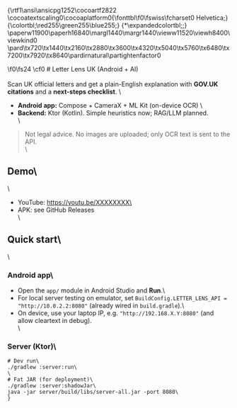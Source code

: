 {\rtf1\ansi\ansicpg1252\cocoartf2822
\cocoatextscaling0\cocoaplatform0{\fonttbl\f0\fswiss\fcharset0 Helvetica;}
{\colortbl;\red255\green255\blue255;}
{\*\expandedcolortbl;;}
\paperw11900\paperh16840\margl1440\margr1440\vieww11520\viewh8400\viewkind0
\pard\tx720\tx1440\tx2160\tx2880\tx3600\tx4320\tx5040\tx5760\tx6480\tx7200\tx7920\tx8640\pardirnatural\partightenfactor0

\f0\fs24 \cf0 # Letter Lens UK (Android + AI)\
\
Scan UK official letters and get a plain-English explanation with **GOV.UK citations** and a **next-steps checklist**.  \
- **Android app:** Compose + CameraX + ML Kit (on-device OCR)  \
- **Backend:** Ktor (Kotlin). Simple heuristics now; RAG/LLM planned.  \
\
> Not legal advice. No images are uploaded; only OCR text is sent to the API.\
\
## Demo\
<!-- Replace with your link -->\
- YouTube: https://youtu.be/XXXXXXXX\
- APK: see GitHub Releases\
\
## Quick start\
\
### Android app\
- Open the `app/` module in Android Studio and **Run**.\
- For local server testing on emulator, set `BuildConfig.LETTER_LENS_API = "http://10.0.2.2:8080"` (already wired in `build.gradle`).\
- On device, use your laptop IP, e.g. `"http://192.168.X.Y:8080"` (and allow cleartext in debug).\
\
### Server (Ktor)\
```bash\
# Dev run\
./gradlew :server:run\
\
# Fat JAR (for deployment)\
./gradlew :server:shadowJar\
java -jar server/build/libs/server-all.jar -port 8080\
}